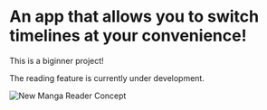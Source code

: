 <h1>An app that allows you to switch timelines at your convenience!</h1>

<p>This is a biginner project!

The reading feature is currently under development.</p>

![New Manga Reader Concept](https://github.com/Loup-1234/An-Other-Manga-App/assets/86883476/1f3808b7-6d53-4f49-b023-eeb88261dfba)
